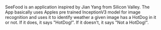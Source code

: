 SeeFood is an application inspired by Jian Yang from Silicon Valley. 
The App basically uses Apples pre trained InceptionV3 model for image recognition and uses it to identify weather a given image has a HotDog in it or not. 
If it does, it says "HotDog!". If it doesn't, it says "Not a HotDog!".
